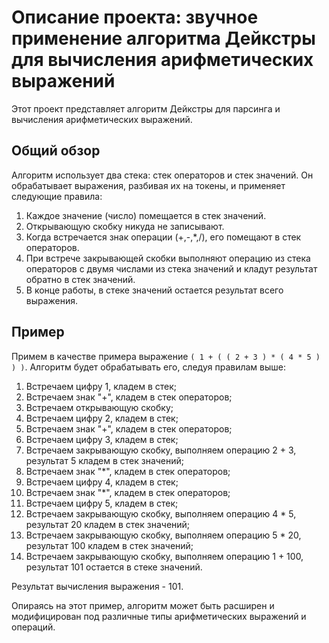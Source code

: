 # Описание проекта: звучное применение алгоритма Дейкстры для вычисления арифметических выражений

Этот проект представляет алгоритм Дейкстры для парсинга и вычисления арифметических выражений.

## Общий обзор

Алгоритм использует два стека: стек операторов и стек значений. Он обрабатывает выражения, разбивая их на токены, и применяет следующие правила:

1. Каждое значение (число) помещается в стек значений.
2. Открывающую скобку никуда не записывают.
3. Когда встречается знак операции (+,-,*,/), его помещают в стек операторов.
4. При встрече закрывающей скобки выполняют операцию из стека операторов с двумя числами из стека значений и кладут результат обратно в стек значений.
5. В конце работы, в стеке значений остается результат всего выражения.

## Пример

Примем в качестве примера выражение `( 1 + ( ( 2 + 3 ) * ( 4 * 5 ) ) )`. Алгоритм будет обрабатывать его, следуя правилам выше:

1. Встречаем цифру 1, кладем в стек;
2. Встречаем знак "+", кладем в стек операторов;
3. Встречаем открывающую скобку;
4. Встречаем цифру 2, кладем в стек;
5. Встречаем знак "+", кладем в стек операторов;
6. Встречаем цифру 3, кладем в стек;
7. Встречаем закрывающую скобку, выполняем операцию 2 + 3, результат 5 кладем в стек значений;
8. Встречаем знак "*", кладем в стек операторов;
9. Встречаем цифру 4, кладем в стек;
10. Встречаем знак "*", кладем в стек операторов;
11. Встречаем цифру 5, кладем в стек;
12. Встречаем закрывающую скобку, выполняем операцию 4 * 5, результат 20 кладем в стек значений;
13. Встречаем закрывающую скобку, выполняем операцию 5 * 20, результат 100 кладем в стек значений;
14. Встречаем закрывающую скобку, выполняем операцию 1 + 100, результат 101 остается в стеке значений.

Результат вычисления выражения - 101.

Опираясь на этот пример, алгоритм может быть расширен и модифицирован под различные типы арифметических выражений и операций.